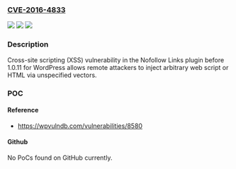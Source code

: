 ### [CVE-2016-4833](https://cve.mitre.org/cgi-bin/cvename.cgi?name=CVE-2016-4833)
![](https://img.shields.io/static/v1?label=Product&message=n%2Fa&color=blue)
![](https://img.shields.io/static/v1?label=Version&message=n%2Fa&color=blue)
![](https://img.shields.io/static/v1?label=Vulnerability&message=n%2Fa&color=brighgreen)

### Description

Cross-site scripting (XSS) vulnerability in the Nofollow Links plugin before 1.0.11 for WordPress allows remote attackers to inject arbitrary web script or HTML via unspecified vectors.

### POC

#### Reference
- https://wpvulndb.com/vulnerabilities/8580

#### Github
No PoCs found on GitHub currently.

